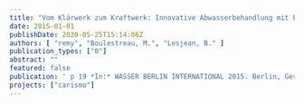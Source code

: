 ```yaml
---
title: "Vom Klärwerk zum Kraftwerk: Innovative Abwasserbehandlung mit Energiegewinn"
date: 2015-01-01
publishDate: 2020-05-25T15:14:06Z
authors: [ "remy", "Boulestreau, M.", "Lesjean, B." ]
publication_types: ["0"]
abstract: ""
featured: false
publication: ' p 19 *In:* WASSER BERLIN INTERNATIONAL 2015. Berlin, Germany. 24-27 March 2015'
projects: ["carismo"]
---
```



